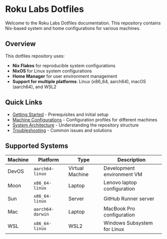 # Roku Labs Dotfiles

Welcome to the Roku Labs Dotfiles documentation. This repository contains
Nix-based system and home configurations for various machines.

## Overview

This dotfiles repository uses:

- **Nix Flakes** for reproducible system configurations
- **NixOS** for Linux system configurations
- **Home Manager** for user environment management
- **Support for multiple platforms**: Linux (x86_64, aarch64), macOS (aarch64),
and WSL2

## Quick Links

- [Getting Started](getting-started.md) - Prerequisites and initial setup
- [Machine Configurations](machines/index.md) - Configuration profiles for
different machines
- [System Architecture](architecture.md) - Understanding the repository structure
- [Troubleshooting](troubleshooting.md) - Common issues and solutions

## Supported Systems

| Machine | Platform | Type | Description |
|---------|----------|------|-------------|
| DevOS | `aarch64-linux` | Virtual Machine | Development environment VM |
| Moon | `x86_64-linux` | Laptop | Lenovo laptop configuration |
| Sun | `x86_64-linux` | Server | GitHub Runner server |
| Mac | `aarch64-darwin` | Laptop | MacBook Pro configuration |
| WSL | `x86_64-linux` | WSL2 | Windows Subsystem for Linux |
